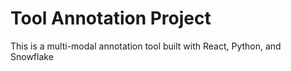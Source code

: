 # Tool Annotation Project

This is a multi-modal annotation tool built with React, Python, and Snowflake
